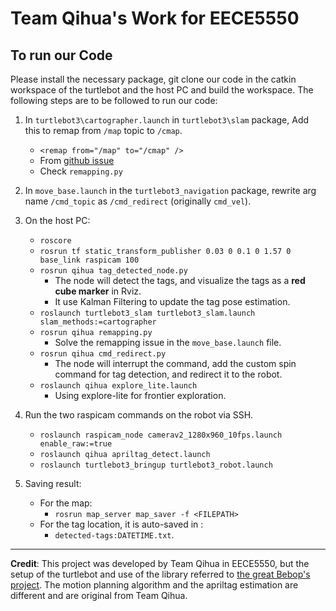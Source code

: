 # Team Qihua's Work for EECE5550

## To run our Code
Please install the necessary package, git clone our code in the catkin workspace of the turtlebot and the host PC and build the workspace. The following steps are to be followed to run our code:

1. In `turtlebot3\cartographer.launch` in `turtlebot3\slam` package, Add this to remap from `/map` topic to `/cmap`.
    * `<remap from="/map" to="/cmap" />`
    * From [github issue](https://github.com/hrnr/m-explore/issues/28#issuecomment-923616813)
    * Check `remapping.py`
2.  In `move_base.launch` in the `turtlebot3_navigation` package, rewrite arg name `/cmd_topic` as `/cmd_redirect` (originally `cmd_vel`).
3. On the host PC:
    * `roscore`
    * `rosrun tf static_transform_publisher 0.03 0 0.1 0 1.57 0 base_link raspicam 100`
    * `rosrun qihua tag_detected_node.py`
      * The node will detect the tags, and visualize the tags as a **red cube marker** in Rviz.
      * It use Kalman Filtering to update the tag pose estimation.
    * `roslaunch turtlebot3_slam turtlebot3_slam.launch slam_methods:=cartographer`
    * `rosrun qihua remapping.py`
      * Solve the remapping issue in the `move_base.launch` file.
    * `rosrun qihua cmd_redirect.py`
      * The node will interrupt the command, add the custom spin command for tag detection, and redirect it to the robot.
    * `roslaunch qihua explore_lite.launch`
      * Using explore-lite for frontier exploration.

4. Run the two raspicam commands on the robot via SSH.
    * `roslaunch raspicam_node camerav2_1280x960_10fps.launch enable_raw:=true`
    * `roslaunch qihua apriltag_detect.launch`
    * `roslaunch turtlebot3_bringup turtlebot3_robot.launch`


5. Saving result:
    * For the map:
      * `rosrun map_server map_saver -f <FILEPATH>`
    * For the tag location, it is auto-saved in :
      * `detected-tags:DATETIME.txt`.

---

**Credit**: This project was developed by Team Qihua in EECE5550, but the setup of the turtlebot and use of the library referred to [the great Bebop's project](https://github.com/kevin-robb/bebop-eece5550). The motion planning algorithm and the apriltag estimation are different and are original from Team Qihua.
